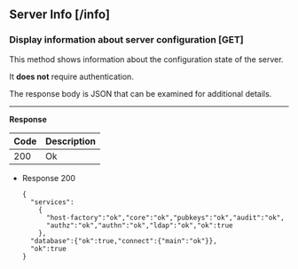 ## Server Info [/info]

### Display information about server configuration [GET]

This method shows information about the configuration state of the server.

It **does not** require authentication.

The response body is JSON that can be examined for additional details.

---

**Response**

|Code|Description|
|----|-----------|
|200|Ok|

+ Response 200

    ```
    {
      "services":
        {
          "host-factory":"ok","core":"ok","pubkeys":"ok","audit":"ok",
          "authz":"ok","authn":"ok","ldap":"ok","ok":true
        },
      "database":{"ok":true,"connect":{"main":"ok"}},
      "ok":true
    }
    ```
